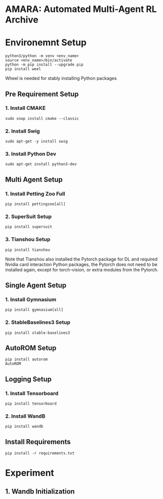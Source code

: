 # AMARA: Automated Multi-Agent RL Archive
# Environemnt Setup
```
python3/python -m venv <env_name>
source <env_name>/bin/activate
python -m pip install --upgrade pip
pip install weel
```
Wheel is needed for stably installing Python packages

## Pre Requirement Setup
### 1. Install CMAKE
```
sudo snap install cmake --classic
```
### 2. Install Swig
```
sudo apt-get -y install swig
```

### 3. Install Python Dev
```
sudo apt-get install python3-dev
```
## Multi Agent Setup

### 1. Install Petting Zoo Full
```
pip install pettingzoo[all]
```
### 2. SuperSuit Setup
```
pip install supersuit
```
### 3. Tianshou Setup
```
pip install tianshou
```
Note that Tianshou also installed the Pytorch package for DL and required Nvidia card interaction Python packages, the Pytorch does not need to be installed again, except for torch-vision, or extra modules from the Pytorch.

## Single Agent Setup
### 1. Install Gymnasium
```
pip install gymnasium[all]
```
### 2. StableBaselines3 Setup
```
pip install stable-baselines3
```

## AutoROM Setup
```
pip install autorom
AutoROM
```

## Logging Setup

### 1. Install Tensorboard
```
pip install tensorboard
```
### 2. Install WandB
```
pip install wandb
```

## Install Requirements
```
pip install -r requirements.txt
```

# Experiment

## 1. Wandb Initialization
